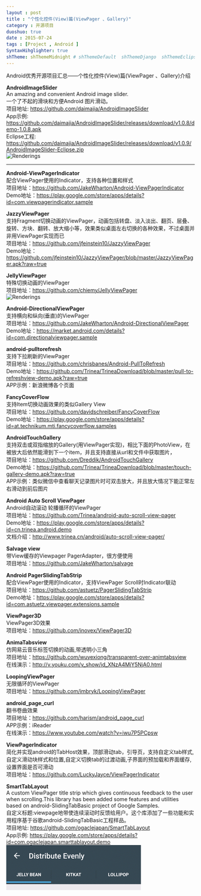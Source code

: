 ```yaml
---
layout : post
title : "个性化控件(View)篇(ViewPager 、Gallery)"
category : 开源项目
duoshuo: true
date : 2015-07-24
tags : [Project , Android ]
SyntaxHihglighter: true
shTheme: shThemeMidnight # shThemeDefault  shThemeDjango  shThemeEclipse  shThemeEmacs  shThemeFadeToGrey  shThemeMidnight  shThemeRDark
---
```


Android优秀开源项目汇总——个性化控件(View)篇(ViewPager 、Gallery)介绍

**AndroidImageSlider**  
An amazing and convenient Android image slider.  
一个了不起的滑块和方便Android 图片滑动。  
项目地址: https://github.com/daimajia/AndroidImageSlider  
App示例: https://github.com/daimajia/AndroidImageSlider/releases/download/v1.0.8/demo-1.0.8.apk  
Eclipse工程: https://github.com/daimajia/AndroidImageSlider/releases/download/v1.0.9/AndroidImageSlider-Eclipse.zip    
![Renderings](https://camo.githubusercontent.com/f64413139bbaa918131384d3597c33e39333aa7f/687474703a2f2f7777332e73696e61696d672e636e2f6d773639302f36313064633033346a773165677a6f7236366f6a64673230393530666b6e70652e676966)  

<!-- more -->

---

**Android-ViewPagerIndicator**  
配合ViewPager使用的Indicator，支持各种位置和样式  
项目地址：https://github.com/JakeWharton/Android-ViewPagerIndicator  
Demo地址：https://play.google.com/store/apps/details?id=com.viewpagerindicator.sample  

**JazzyViewPager**  
支持Fragment切换动画的ViewPager，动画包括转盘、淡入淡出、翻页、层叠、旋转、方块、翻转、放大缩小等，效果类似桌面左右切换的各种效果，不过桌面并非用ViewPager实现而已  
项目地址：https://github.com/jfeinstein10/JazzyViewPager  
Demo地址：https://github.com/jfeinstein10/JazzyViewPager/blob/master/JazzyViewPager.apk?raw=true  

**JellyViewPager**  
特殊切换动画的ViewPager  
项目地址：https://github.com/chiemy/JellyViewPager  
![Renderings](https://github.com/chiemy/JellyViewPager/raw/master/capture.gif)  

**Android-DirectionalViewPager**  
支持横向和纵向(垂直)的ViewPager  
项目地址：https://github.com/JakeWharton/Android-DirectionalViewPager  
Demo地址：https://market.android.com/details?id=com.directionalviewpager.sample  

**android-pulltorefresh**  
支持下拉刷新的ViewPager  
项目地址：https://github.com/chrisbanes/Android-PullToRefresh  
Demo地址：https://github.com/Trinea/TrineaDownload/blob/master/pull-to-refreshview-demo.apk?raw=true  
APP示例：新浪微博各个页面  

**FancyCoverFlow**  
支持Item切换动画效果的类似Gallery View  
项目地址：https://github.com/davidschreiber/FancyCoverFlow  
Demo地址：https://play.google.com/store/apps/details?id=at.technikum.mti.fancycoverflow.samples  

**AndroidTouchGallery**  
支持双击或双指缩放的Gallery(用ViewPager实现)，相比下面的PhotoView，在被放大后依然能滑到下一个item，并且支持直接从url和文件中获取图片，  
项目地址：https://github.com/Dreddik/AndroidTouchGallery  
Demo地址：https://github.com/Trinea/TrineaDownload/blob/master/touch-gallery-demo.apk?raw=true  
APP示例：类似微信中查看聊天记录图片时可双击放大，并且放大情况下能正常左右滑动到前后图片  

**Android Auto Scroll ViewPager**  
Android自动滚动 轮播循环的ViewPager  
项目地址：https://github.com/Trinea/android-auto-scroll-view-pager  
Demo地址：https://play.google.com/store/apps/details?id=cn.trinea.android.demo  
文档介绍：http://www.trinea.cn/android/auto-scroll-view-pager/  

**Salvage view**  
带View缓存的Viewpager PagerAdapter，很方便使用  
项目地址：https://github.com/JakeWharton/salvage  

**Android PagerSlidingTabStrip**  
配合ViewPager使用的Indicator，支持ViewPager Scroll时Indicator联动  
项目地址：https://github.com/astuetz/PagerSlidingTabStrip  
Demo地址：https://play.google.com/store/apps/details?id=com.astuetz.viewpager.extensions.sample  

**ViewPager3D**  
ViewPager3D效果  
项目地址：https://github.com/inovex/ViewPager3D  

**AnimaTabsview**  
仿网易云音乐标签切换的动画,带透明小三角  
项目地址：https://github.com/wuyexiong/transparent-over-animtabsview  
在线演示：http://v.youku.com/v_show/id_XNzA4MjY5NjA0.html  

**LoopingViewPager**  
无限循环的ViewPager  
项目地址：https://github.com/imbryk/LoopingViewPager  

**android_page_curl**  
翻书卷曲效果  
项目地址：https://github.com/harism/android_page_curl  
APP示例：iReader  
在线演示：https://www.youtube.com/watch?v=iwu7P5PCpsw  

**ViewPagerIndicator**  
简化并实现android的TabHost效果，顶部滑动tab，引导页，支持自定义tab样式,自定义滑动块样式和位置,自定义切换tab的过渡动画,子界面的预加载和界面缓存,设置界面是否可滑动  
项目地址：https://github.com/LuckyJayce/ViewPagerIndicator  
  
**SmartTabLayout**  
A custom ViewPager title strip which gives continuous feedback to the user when scrolling.This library has been added some features and utilities based on android-SlidingTabBasic project of Google Samples.  
自定义标题:viewpage地带使连续滚动时反馈给用户。这个库添加了一些功能和实用程序基于谷歌android-SlidingTabBasic工程样品。  
项目地址: https://github.com/ogaclejapan/SmartTabLayout  
App示例: https://play.google.com/store/apps/details?id=com.ogaclejapan.smarttablayout.demo  
![Renderings](https://raw.githubusercontent.com/ogaclejapan/SmartTabLayout/master/art/demo1.gif)  






